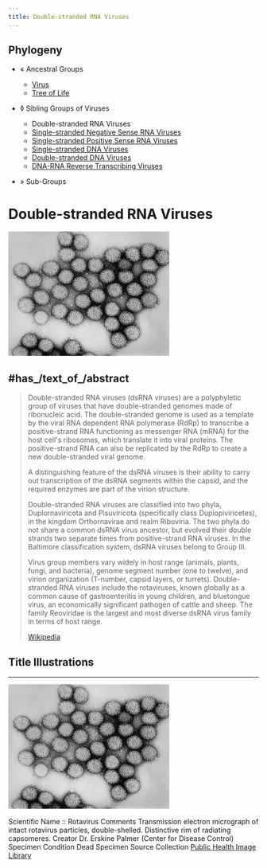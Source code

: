 ```yaml
---
title: Double-stranded RNA Viruses
---
```


## Phylogeny 


-   « Ancestral Groups  
    -   [Virus](../Virus.md)
    -   [Tree of Life](../Tree_of_Life.md)

-   ◊ Sibling Groups of  Viruses
    -   Double-stranded RNA Viruses
    -   [Single-stranded Negative Sense RNA         Viruses](Single-stranded_Negative_Sense_RNA_Viruses)
    -   [Single-stranded Positive Sense RNA         Viruses](Single-stranded_Positive_Sense_RNA_Viruses)
    -   [Single-stranded DNA         Viruses](Single-stranded_DNA_Virus.md)
    -   [Double-stranded DNA         Viruses](Double-stranded_DNA_Virus.md)
    -   [DNA-RNA Reverse Transcribing         Viruses](DNA-RNA_Reverse_Transcribing_Viruses)

-   » Sub-Groups 

# Double-stranded RNA Viruses 

![ ](Double-stranded_RNA_Virus/B82-0337_lores_002.jpg)

## #has_/text_of_/abstract 

> Double-stranded RNA viruses (dsRNA viruses) are a polyphyletic group of viruses that have double-stranded genomes made of ribonucleic acid. The double-stranded genome is used as a template by the viral RNA dependent RNA polymerase (RdRp) to  transcribe a positive-strand RNA functioning as messenger RNA (mRNA) for the host cell's ribosomes, which translate it into viral proteins. The positive-strand RNA can also be replicated by the RdRp to create a new double-stranded viral genome.
>
> A distinguishing feature of the dsRNA viruses is their ability to carry out transcription of the dsRNA segments within the capsid, and the required enzymes are part of the virion structure.
>
> Double-stranded RNA viruses are classified into two phyla, Duplornaviricota and Pisuviricota (specifically class Duplopiviricetes), in the kingdom Orthornavirae and realm Riboviria. The two phyla do not share a common dsRNA virus ancestor, but evolved their double strands two separate times from positive-strand RNA viruses. In the Baltimore classification system, dsRNA viruses belong to Group III.
>
> Virus group members vary widely in host range (animals, plants, fungi, and bacteria), genome segment number (one to twelve), and virion organization (T-number, capsid layers, or turrets). Double-stranded RNA viruses include the rotaviruses, known globally as a common cause of gastroenteritis in young children, and bluetongue virus, an economically significant pathogen of cattle and sheep. The family Reoviridae is the largest and most diverse dsRNA virus family in terms of host range.
>
> [Wikipedia](https://en.wikipedia.org/wiki/Double-stranded%20RNA%20viruses) 



## Title Illustrations 

  ------------------------------------------
![ ](Double-stranded_RNA_Virus/B82-0337_lores_002.jpg)

  Scientific Name ::     Rotavirus
  Comments             Transmission electron micrograph of intact rotavirus particles, double-shelled. Distinctive rim of radiating capsomeres.
  Creator              Dr. Erskine Palmer (Center for Disease Control)
  Specimen Condition   Dead Specimen
  Source Collection    [Public Health Image Library](http://phil.cdc.gov/Phil/default.asp)


